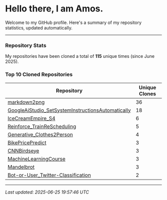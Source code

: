 # Hello there, I am Amos.

Welcome to my GitHub profile. Here's a summary of my repository statistics, updated automatically.

---

### Repository Stats

My repositories have been cloned a total of **115** unique times (since June 2025).

### Top 10 Cloned Repositories

| Repository | Unique Clones |
|------------|---------------|
| [markdown2png](https://github.com/AmosDinh/markdown2png) | 36 |
| [GoogleAiStudio_SetSystemInstructionsAutomatically](https://github.com/AmosDinh/GoogleAiStudio_SetSystemInstructionsAutomatically) | 18 |
| [IceCreamEmpire_S4](https://github.com/AmosDinh/IceCreamEmpire_S4) | 6 |
| [Reinforce_TrainReScheduling](https://github.com/AmosDinh/Reinforce_TrainReScheduling) | 5 |
| [Generative_Clothes2Person](https://github.com/AmosDinh/Generative_Clothes2Person) | 4 |
| [BikePricePredict](https://github.com/AmosDinh/BikePricePredict) | 3 |
| [CNNBirdseye](https://github.com/AmosDinh/CNNBirdseye) | 3 |
| [MachineLearningCourse](https://github.com/AmosDinh/MachineLearningCourse) | 3 |
| [Mandelbrot](https://github.com/AmosDinh/Mandelbrot) | 3 |
| [Bot-or-User_Twitter-Classification](https://github.com/AmosDinh/Bot-or-User_Twitter-Classification) | 2 |

---

*Last updated: 2025-06-25 19:57:46 UTC*